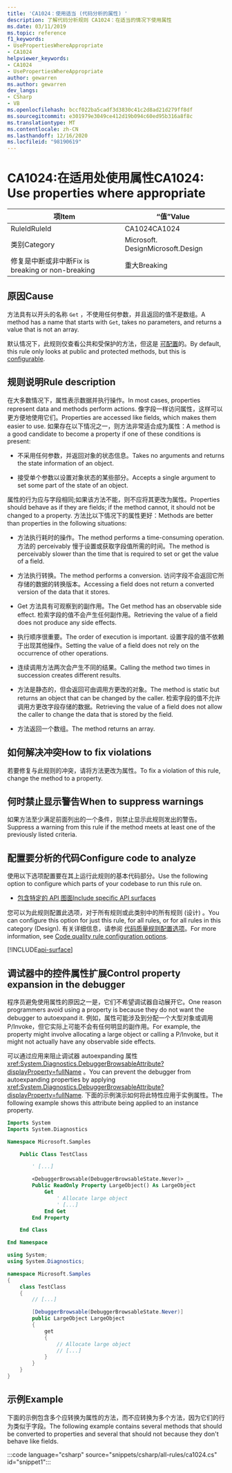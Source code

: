 ```yaml
---
title: 'CA1024：使用适当 (代码分析的属性) '
description: 了解代码分析规则 CA1024：在适当的情况下使用属性
ms.date: 03/11/2019
ms.topic: reference
f1_keywords:
- UsePropertiesWhereAppropriate
- CA1024
helpviewer_keywords:
- CA1024
- UsePropertiesWhereAppropriate
author: gewarren
ms.author: gewarren
dev_langs:
- CSharp
- VB
ms.openlocfilehash: bccf022ba5cadf3d3830c41c2d8ad21d279ff8df
ms.sourcegitcommit: e301979e3049ce412d19b094c60ed95b316a8f8c
ms.translationtype: MT
ms.contentlocale: zh-CN
ms.lasthandoff: 12/16/2020
ms.locfileid: "98190619"
---
```

# <a name="ca1024-use-properties-where-appropriate"></a><span data-ttu-id="a5691-103">CA1024:在适用处使用属性</span><span class="sxs-lookup"><span data-stu-id="a5691-103">CA1024: Use properties where appropriate</span></span>

| <span data-ttu-id="a5691-104">项</span><span class="sxs-lookup"><span data-stu-id="a5691-104">Item</span></span>                                     | <span data-ttu-id="a5691-105">“值”</span><span class="sxs-lookup"><span data-stu-id="a5691-105">Value</span></span>            |
|------------------------------------------|------------------|
| <span data-ttu-id="a5691-106">RuleId</span><span class="sxs-lookup"><span data-stu-id="a5691-106">RuleId</span></span>                                   | <span data-ttu-id="a5691-107">CA1024</span><span class="sxs-lookup"><span data-stu-id="a5691-107">CA1024</span></span>           |
| <span data-ttu-id="a5691-108">类别</span><span class="sxs-lookup"><span data-stu-id="a5691-108">Category</span></span>                                 | <span data-ttu-id="a5691-109">Microsoft. Design</span><span class="sxs-lookup"><span data-stu-id="a5691-109">Microsoft.Design</span></span> |
| <span data-ttu-id="a5691-110">修复是中断或非中断</span><span class="sxs-lookup"><span data-stu-id="a5691-110">Fix is breaking or non-breaking</span></span> | <span data-ttu-id="a5691-111">重大</span><span class="sxs-lookup"><span data-stu-id="a5691-111">Breaking</span></span>         |

## <a name="cause"></a><span data-ttu-id="a5691-112">原因</span><span class="sxs-lookup"><span data-stu-id="a5691-112">Cause</span></span>

<span data-ttu-id="a5691-113">方法具有以开头的名称 `Get` ，不使用任何参数，并且返回的值不是数组。</span><span class="sxs-lookup"><span data-stu-id="a5691-113">A method has a name that starts with `Get`, takes no parameters, and returns a value that is not an array.</span></span>

<span data-ttu-id="a5691-114">默认情况下，此规则仅查看公共和受保护的方法，但这是 [可配置](#configure-code-to-analyze)的。</span><span class="sxs-lookup"><span data-stu-id="a5691-114">By default, this rule only looks at public and protected methods, but this is [configurable](#configure-code-to-analyze).</span></span>

## <a name="rule-description"></a><span data-ttu-id="a5691-115">规则说明</span><span class="sxs-lookup"><span data-stu-id="a5691-115">Rule description</span></span>

<span data-ttu-id="a5691-116">在大多数情况下，属性表示数据并执行操作。</span><span class="sxs-lookup"><span data-stu-id="a5691-116">In most cases, properties represent data and methods perform actions.</span></span> <span data-ttu-id="a5691-117">像字段一样访问属性，这样可以更方便地使用它们。</span><span class="sxs-lookup"><span data-stu-id="a5691-117">Properties are accessed like fields, which makes them easier to use.</span></span> <span data-ttu-id="a5691-118">如果存在以下情况之一，则方法非常适合成为属性：</span><span class="sxs-lookup"><span data-stu-id="a5691-118">A method is a good candidate to become a property if one of these conditions is present:</span></span>

- <span data-ttu-id="a5691-119">不采用任何参数，并返回对象的状态信息。</span><span class="sxs-lookup"><span data-stu-id="a5691-119">Takes no arguments and returns the state information of an object.</span></span>

- <span data-ttu-id="a5691-120">接受单个参数以设置对象状态的某些部分。</span><span class="sxs-lookup"><span data-stu-id="a5691-120">Accepts a single argument to set some part of the state of an object.</span></span>

<span data-ttu-id="a5691-121">属性的行为应与字段相同;如果该方法不能，则不应将其更改为属性。</span><span class="sxs-lookup"><span data-stu-id="a5691-121">Properties should behave as if they are fields; if the method cannot, it should not be changed to a property.</span></span> <span data-ttu-id="a5691-122">方法比以下情况下的属性更好：</span><span class="sxs-lookup"><span data-stu-id="a5691-122">Methods are better than properties in the following situations:</span></span>

- <span data-ttu-id="a5691-123">方法执行耗时的操作。</span><span class="sxs-lookup"><span data-stu-id="a5691-123">The method performs a time-consuming operation.</span></span> <span data-ttu-id="a5691-124">方法的 perceivably 慢于设置或获取字段值所需的时间。</span><span class="sxs-lookup"><span data-stu-id="a5691-124">The method is perceivably slower than the time that is required to set or get the value of a field.</span></span>

- <span data-ttu-id="a5691-125">方法执行转换。</span><span class="sxs-lookup"><span data-stu-id="a5691-125">The method performs a conversion.</span></span> <span data-ttu-id="a5691-126">访问字段不会返回它所存储的数据的转换版本。</span><span class="sxs-lookup"><span data-stu-id="a5691-126">Accessing a field does not return a converted version of the data that it stores.</span></span>

- <span data-ttu-id="a5691-127">Get 方法具有可观察到的副作用。</span><span class="sxs-lookup"><span data-stu-id="a5691-127">The Get method has an observable side effect.</span></span> <span data-ttu-id="a5691-128">检索字段的值不会产生任何副作用。</span><span class="sxs-lookup"><span data-stu-id="a5691-128">Retrieving the value of a field does not produce any side effects.</span></span>

- <span data-ttu-id="a5691-129">执行顺序很重要。</span><span class="sxs-lookup"><span data-stu-id="a5691-129">The order of execution is important.</span></span> <span data-ttu-id="a5691-130">设置字段的值不依赖于出现其他操作。</span><span class="sxs-lookup"><span data-stu-id="a5691-130">Setting the value of a field does not rely on the occurrence of other operations.</span></span>

- <span data-ttu-id="a5691-131">连续调用方法两次会产生不同的结果。</span><span class="sxs-lookup"><span data-stu-id="a5691-131">Calling the method two times in succession creates different results.</span></span>

- <span data-ttu-id="a5691-132">方法是静态的，但会返回可由调用方更改的对象。</span><span class="sxs-lookup"><span data-stu-id="a5691-132">The method is static but returns an object that can be changed by the caller.</span></span> <span data-ttu-id="a5691-133">检索字段的值不允许调用方更改字段存储的数据。</span><span class="sxs-lookup"><span data-stu-id="a5691-133">Retrieving the value of a field does not allow the caller to change the data that is stored by the field.</span></span>

- <span data-ttu-id="a5691-134">方法返回一个数组。</span><span class="sxs-lookup"><span data-stu-id="a5691-134">The method returns an array.</span></span>

## <a name="how-to-fix-violations"></a><span data-ttu-id="a5691-135">如何解决冲突</span><span class="sxs-lookup"><span data-stu-id="a5691-135">How to fix violations</span></span>

<span data-ttu-id="a5691-136">若要修复与此规则的冲突，请将方法更改为属性。</span><span class="sxs-lookup"><span data-stu-id="a5691-136">To fix a violation of this rule, change the method to a property.</span></span>

## <a name="when-to-suppress-warnings"></a><span data-ttu-id="a5691-137">何时禁止显示警告</span><span class="sxs-lookup"><span data-stu-id="a5691-137">When to suppress warnings</span></span>

<span data-ttu-id="a5691-138">如果方法至少满足前面列出的一个条件，则禁止显示此规则发出的警告。</span><span class="sxs-lookup"><span data-stu-id="a5691-138">Suppress a warning from this rule if the method meets at least one of the previously listed criteria.</span></span>

## <a name="configure-code-to-analyze"></a><span data-ttu-id="a5691-139">配置要分析的代码</span><span class="sxs-lookup"><span data-stu-id="a5691-139">Configure code to analyze</span></span>

<span data-ttu-id="a5691-140">使用以下选项配置要在其上运行此规则的基本代码部分。</span><span class="sxs-lookup"><span data-stu-id="a5691-140">Use the following option to configure which parts of your codebase to run this rule on.</span></span>

- [<span data-ttu-id="a5691-141">包含特定的 API 图面</span><span class="sxs-lookup"><span data-stu-id="a5691-141">Include specific API surfaces</span></span>](#include-specific-api-surfaces)

<span data-ttu-id="a5691-142">您可以为此规则配置此选项，对于所有规则或此类别中的所有规则 (设计) 。</span><span class="sxs-lookup"><span data-stu-id="a5691-142">You can configure this option for just this rule, for all rules, or for all rules in this category (Design).</span></span> <span data-ttu-id="a5691-143">有关详细信息，请参阅 [代码质量规则配置选项](../code-quality-rule-options.md)。</span><span class="sxs-lookup"><span data-stu-id="a5691-143">For more information, see [Code quality rule configuration options](../code-quality-rule-options.md).</span></span>

[!INCLUDE[api-surface](~/includes/code-analysis/api-surface.md)]

## <a name="control-property-expansion-in-the-debugger"></a><span data-ttu-id="a5691-144">调试器中的控件属性扩展</span><span class="sxs-lookup"><span data-stu-id="a5691-144">Control property expansion in the debugger</span></span>

<span data-ttu-id="a5691-145">程序员避免使用属性的原因之一是，它们不希望调试器自动展开它。</span><span class="sxs-lookup"><span data-stu-id="a5691-145">One reason programmers avoid using a property is because they do not want the debugger to autoexpand it.</span></span> <span data-ttu-id="a5691-146">例如，属性可能涉及到分配一个大型对象或调用 P/Invoke，但它实际上可能不会有任何明显的副作用。</span><span class="sxs-lookup"><span data-stu-id="a5691-146">For example, the property might involve allocating a large object or calling a P/Invoke, but it might not actually have any observable side effects.</span></span>

<span data-ttu-id="a5691-147">可以通过应用来阻止调试器 autoexpanding 属性 <xref:System.Diagnostics.DebuggerBrowsableAttribute?displayProperty=fullName> 。</span><span class="sxs-lookup"><span data-stu-id="a5691-147">You can prevent the debugger from autoexpanding properties by applying <xref:System.Diagnostics.DebuggerBrowsableAttribute?displayProperty=fullName>.</span></span> <span data-ttu-id="a5691-148">下面的示例演示如何将此特性应用于实例属性。</span><span class="sxs-lookup"><span data-stu-id="a5691-148">The following example shows this attribute being applied to an instance property.</span></span>

```vb
Imports System
Imports System.Diagnostics

Namespace Microsoft.Samples

    Public Class TestClass

        ' [...]

        <DebuggerBrowsable(DebuggerBrowsableState.Never)> _
        Public ReadOnly Property LargeObject() As LargeObject
            Get
                ' Allocate large object
                ' [...]
            End Get
        End Property

    End Class

End Namespace
```

```csharp
using System;
using System.Diagnostics;

namespace Microsoft.Samples
{
    class TestClass
    {
        // [...]

        [DebuggerBrowsable(DebuggerBrowsableState.Never)]
        public LargeObject LargeObject
        {
            get
            {
                // Allocate large object
                // [...]
            }
        }
    }
}
```

## <a name="example"></a><span data-ttu-id="a5691-149">示例</span><span class="sxs-lookup"><span data-stu-id="a5691-149">Example</span></span>

<span data-ttu-id="a5691-150">下面的示例包含多个应转换为属性的方法，而不应转换为多个方法，因为它们的行为类似于字段。</span><span class="sxs-lookup"><span data-stu-id="a5691-150">The following example contains several methods that should be converted to properties and several that should not because they don't behave like fields.</span></span>

:::code language="csharp" source="snippets/csharp/all-rules/ca1024.cs" id="snippet1":::
